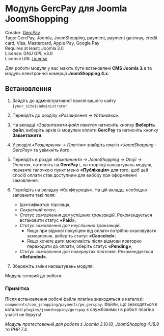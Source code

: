 # Модуль GercPay для Joomla JoomShopping

Creator: [GercPay](https://gercpay.com.ua)<br>
Tags: GercPay, Joomla, JoomShopping, payment, payment gateway, credit card, Visa, Masterсard, Apple Pay, Google Pay<br>
Requires at least: Joomla 3.0<br>
License: GNU GPL v3.0<br>
License URI: [License](https://opensource.org/licenses/GPL-3.0)

Для роботи модуля у вас мають бути встановлені **CMS Joomla 3.x** та модуль електронної комерції **JoomShopping 4.x**.

## Встановлення

1. Зайдіть до адміністративної панелі вашого сайту `{your_site}/administrator`.

2. Перейдіть до розділу *«Розширення -> Установка»*.

3. На вкладці *«Завантажити файл пакета»* натисніть кнопку **Виберіть файл**,
   виберіть архів із модулем оплати **GercPay** та натисніть кнопку **Завантажити**.

4. У розділі *«Розширення -> Плагіни»* знайдіть плагін *«JoomShopping - GercPay»* та увімкніть його.

5. Перейдіть в розділ *«Компоненти -> JoomShopping -> Опції -> Оплата»*,
   натисніть на **GercPay** і, на сторінці налаштувань модуля, позначте галочкою пункт меню **«Публікація»** для того,
   щоб цей спосіб оплати став доступним для вибору при оформленні замовлення.

6. Перейдіть на вкладку *«Конфігурація»*. На цій вкладці необхідно заповнити такі поля:

   - *Ідентифікатор торговця*;
   - *Секретний ключ*;
   - *Статус замовлення для успішних транзакцій*. Рекомендується встановити статус **«Paid»**;
   - *Статус замовлення для неуспішних транзакцій*.
      - Якщо при відмові покупцем від оплати потрібно скасовувати замовлення, виберіть статус **«Canceled»**;
      - Якщо хочете дати можливість після відмови повторно переходити до оплати, оберіть статус **«Pending»**;
   - *Статус замовлення для повернутих платежів*. Рекомендується **«Refunded»**.

7. Збережіть зміни налаштувань модуля.

Модуль готовий до роботи.

### Примітка
Після встановлення робочі файли плагіна знаходяться в каталозі: `components/com_jshopping/payments/pm_gercpay`.
Файли, що знаходяться в каталозі `plugins/joomshopping/gercpay` є службовими і в роботі плагіна участі не беруть!

*Модуль протестований для роботи з Joomla 3.10.10, JoomShopping 4.18.8 та PHP 7.4*.

